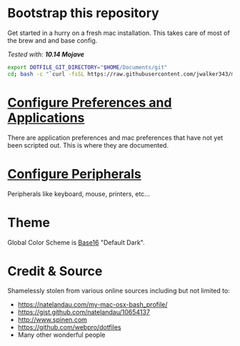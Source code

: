 # Bootstrap this repository
Get started in a hurry on a fresh mac installation. This takes care of most of the brew and and base config.

_Tested with: **10.14 Mojave**_

```bash
export DOTFILE_GIT_DIRECTORY="$HOME/Documents/git"
cd; bash -c "`curl -fsSL https://raw.githubusercontent.com/jwalker343/my-dot-files/master/install.sh`"
```

# [Configure Preferences and Applications](application_preferences.md)
There are application preferences and mac preferences that have not yet been scripted out. This is where they are documented.

# [Configure Peripherals](peripherals.md)
Peripherals like keyboard, mouse, printers, etc...

# Theme
Global Color Scheme is [Base16](https://github.com/chriskempson/base16) "Default Dark". 

# Credit & Source
Shamelessly stolen from various online sources including but not limited to:
- https://natelandau.com/my-mac-osx-bash_profile/
- https://gist.github.com/natelandau/10654137
- http://www.spinen.com
- https://github.com/webpro/dotfiles
- Many other wonderful people
